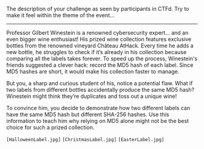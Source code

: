 The description of your challenge as seen by participants in CTFd. Try to make it feel within the theme
of the event...

---

Professor Gilbert Winestein is a renowned cybersecurity expert... and an even bigger wine enthusiast! His prized wine collection features exclusive bottles from the renowned vineyard Château AtHack. Every time he adds a new bottle, he struggles to check if it’s already in his collection because comparing all the labels takes forever. To speed up the process, Winestein's friends suggested a clever hack: record the MD5 hash of each label. Since MD5 hashes are short, it would make his collection faster to manage.

But you, a sharp and curious student of his, notice a potential flaw. What if two labels from different bottles accidentally produce the same MD5 hash? Winestein might think they’re duplicates and toss out a unique wine!

To convince him, you decide to demonstrate how two different labels can have the same MD5 hash but different SHA-256 hashes. Use this information to teach him why relying on MD5 alone might not be the best choice for such a prized collection.

`[HalloweenLabel.jpg]` `[ChristmasLabel.jpg]` `[EasterLabel.jpg]`
